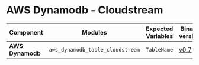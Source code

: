 # AWS Dynamodb - Cloudstream


| **Component**    | **Modules**           | **Expected Variables** | **Binary version** |  **Module Version**                                                                            | **Changelog**                                                              |
|------------------|-----------------------|--------------------------|--------------------|------------------------------------------------------------------------------------------------|----------------------------------------------------------------------------|
| **AWS Dynamodb**           | `aws_dynamodb_table_cloudstream`                        | `TableName`                                           | [v0.7](https://last9.jfrog.io/ui/native/last9-openmetrics-exporter/release-v0.7/)             |  [v0.0.1](https://github.com/last9/openmetrics-registry/releases/download/v0.0.1/aws_cloudstream_dynamodb_v0.0.1.hcl)                           | [Changelog](https://github.com/last9/openmetrics-registry/blob/master/aws/cloudstream/dynamodb/CHANGELOG.md)           |
